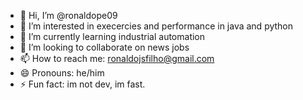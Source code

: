 - 👋 Hi, I’m @ronaldope09
- 👀 I’m interested in execercies and performance in java and python
- 🌱 I’m currently learning industrial automation
- 💞️ I’m looking to collaborate on news jobs
- 📫 How to reach me: ronaldojsfilho@gmail.com
- 😄 Pronouns: he/him
- ⚡ Fun fact: im not dev, im fast.
<!---
ronaldope09/ronaldope09 is a ✨ special ✨ repository because its `README.md` (this file) appears on your GitHub profile.
You can click the Preview link to take a look at your changes.
--->
